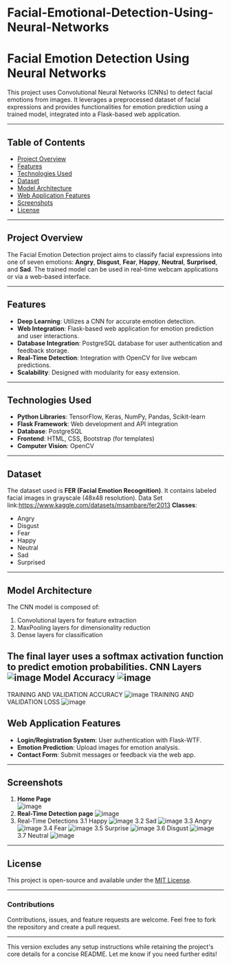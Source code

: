 ﻿# Facial-Emotional-Detection-Using-Neural-Networks
# Facial Emotion Detection Using Neural Networks

This project uses Convolutional Neural Networks (CNNs) to detect facial emotions from images. It leverages a preprocessed dataset of facial expressions and provides functionalities for emotion prediction using a trained model, integrated into a Flask-based web application.

---

## Table of Contents

- [Project Overview](#project-overview)
- [Features](#features)
- [Technologies Used](#technologies-used)
- [Dataset](#dataset)
- [Model Architecture](#model-architecture)
- [Web Application Features](#web-application-features)
- [Screenshots](#screenshots)
- [License](#license)

---

## Project Overview

The Facial Emotion Detection project aims to classify facial expressions into one of seven emotions: **Angry**, **Disgust**, **Fear**, **Happy**, **Neutral**, **Surprised**, and **Sad**. The trained model can be used in real-time webcam applications or via a web-based interface.

---

## Features

- **Deep Learning**: Utilizes a CNN for accurate emotion detection.
- **Web Integration**: Flask-based web application for emotion prediction and user interactions.
- **Database Integration**: PostgreSQL database for user authentication and feedback storage.
- **Real-Time Detection**: Integration with OpenCV for live webcam predictions.
- **Scalability**: Designed with modularity for easy extension.

---

## Technologies Used

- **Python Libraries**: TensorFlow, Keras, NumPy, Pandas, Scikit-learn
- **Flask Framework**: Web development and API integration
- **Database**: PostgreSQL
- **Frontend**: HTML, CSS, Bootstrap (for templates)
- **Computer Vision**: OpenCV

---

## Dataset

The dataset used is **FER (Facial Emotion Recognition)**. It contains labeled facial images in grayscale (48x48 resolution).
Data Set link:https://www.kaggle.com/datasets/msambare/fer2013
**Classes**:
- Angry
- Disgust
- Fear
- Happy
- Neutral
- Sad
- Surprised

---

## Model Architecture

The CNN model is composed of:
1. Convolutional layers for feature extraction
2. MaxPooling layers for dimensionality reduction
3. Dense layers for classification

The final layer uses a **softmax** activation function to predict emotion probabilities.
CNN Layers
![image](https://github.com/user-attachments/assets/5dcaeaa7-79f1-47cd-a325-fa441af6a0bf)
Model Accuracy
![image](https://github.com/user-attachments/assets/da22d448-3f80-40c5-a4bd-dcd34097516a)
---
TRAINING AND VALIDATION ACCURACY
![image](https://github.com/user-attachments/assets/5fefc6a6-64d0-4d01-83da-b28d4c8f6e86)
TRAINING AND VALIDATION LOSS
![image](https://github.com/user-attachments/assets/d69efa5d-b550-4c7d-bf2a-5e882798f590)
## Web Application Features

- **Login/Registration System**: User authentication with Flask-WTF.
- **Emotion Prediction**: Upload images for emotion analysis.
- **Contact Form**: Submit messages or feedback via the web app.

---

## Screenshots

1. **Home Page**  
 ![image](https://github.com/user-attachments/assets/f0328f7f-3ff3-42ce-a8fe-030b04cb4102)
2. **Real-Time Detection page**
   ![image](https://github.com/user-attachments/assets/12696f53-3aee-4ccf-92c0-82fa073d2df2)
3. Real-Time Detections
  3.1 Happy
   ![image](https://github.com/user-attachments/assets/45c443d5-1bed-4bdc-9470-5be305441c74)
  3.2 Sad
   ![image](https://github.com/user-attachments/assets/f30dab2a-d004-4a63-96de-7ffdb4f9aa90)
  3.3 Angry
  ![image](https://github.com/user-attachments/assets/5bc60c44-c96e-4240-a12c-fa0d455958c4)
  3.4 Fear
  ![image](https://github.com/user-attachments/assets/6cfbbe5a-36e3-4b0e-8497-0edaf29f4b98)
  3.5 Surprise
  ![image](https://github.com/user-attachments/assets/26170ecb-fbaa-41e8-928f-af3c384d6262)
  3.6 Disgust
   ![image](https://github.com/user-attachments/assets/b2d79b00-d3c3-4674-b1e0-d2a143e97608)
  3.7 Neutral
   ![image](https://github.com/user-attachments/assets/f0da4cb0-75f9-4526-a4a3-9e090b15432f)

---

## License

This project is open-source and available under the [MIT License](LICENSE).

---

### Contributions

Contributions, issues, and feature requests are welcome. Feel free to fork the repository and create a pull request.

---

This version excludes any setup instructions while retaining the project's core details for a concise README. Let me know if you need further edits!
